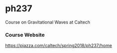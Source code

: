 # ph237
Course on Gravitational Waves at Caltech



### Course Website
https://piazza.com/caltech/spring2018/ph237/home